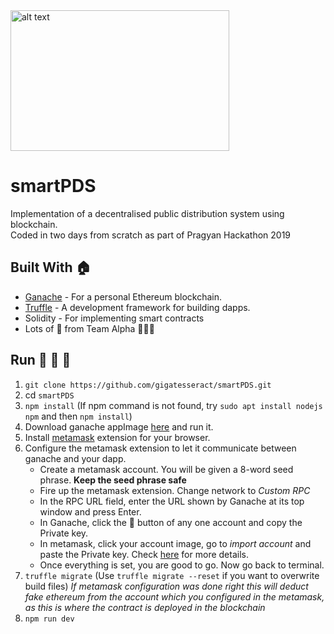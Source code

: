    
<img src="https://www.freelogoservices.com/api/main/images/1j+ojl1KOMkX9WyofBe43D6ki...KDqRJMnhzIwXs1M3EMoAJtlSQlgfRu8f06" alt="alt text" width="350" height="225"/>    



# smartPDS    
Implementation of a decentralised public distribution system using blockchain.    
Coded in two days from scratch as part of Pragyan Hackathon 2019

## Built With :house:   
* [Ganache](https://truffleframework.com/ganache) - For a personal Ethereum blockchain. 
* [Truffle](https://truffleframework.com/) - A development framework for building dapps.
* Solidity - For implementing smart contracts
* Lots of :blue_heart: from Team Alpha :wolf::wolf::wolf:




## Run :runner: :runner: :runner:    
1. `git clone https://github.com/gigatesseract/smartPDS.git`
1. cd `smartPDS`
1. `npm install` (If npm command is not found, try `sudo apt install nodejs npm` and then `npm install`)
1. Download ganache appImage [here](https://truffleframework.com/ganache) and run it.    
1. Install [metamask](https://metamask.io/) extension for your browser.    
1. Configure the metamask extension to let it communicate between ganache and your dapp.     
    * Create a metamask account. You will be given a 8-word seed phrase. **Keep the seed phrase safe**    
    * Fire up the metamask extension. Change network to *Custom RPC*    
    * In the RPC URL field, enter the URL shown by Ganache at its top window and press Enter. 
    * In Ganache, click the :key: button of any one account and copy the Private key.
    * In metamask, click your account image, go to *import account* and paste the Private key. Check [here](https://truffleframework.com/docs/truffle/getting-started/truffle-with-metamask) for more details. 
    * Once everything is set, you are good to go. Now go back to terminal. 
1. `truffle migrate` (Use `truffle migrate --reset` if you want to overwrite build files)  *If metamask configuration was done right this will deduct fake ethereum from the account which you configured in the metamask, as this is where the contract is deployed in the blockchain*
1. `npm run dev`

